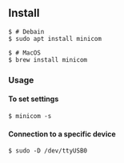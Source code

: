 ## Install

```
$ # Debain
$ sudo apt install minicom

$ # MacOS
$ brew install minicom
```

### Usage
#### To set settings
```
$ minicom -s
```

#### Connection to a specific device
```
$ sudo -D /dev/ttyUSB0
```

